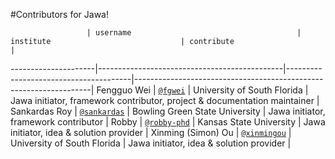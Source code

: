 #Contributors for Jawa!

                     | username                                     | institute                             | contribute                                                        |
---------------------|----------------------------------------------|---------------------------------------|-------------------------------------------------------------------|
 Fengguo Wei         | [`@fgwei`](https://github.com/fgwei)         | University of South Florida           | Jawa initiator, framework contributor, project & documentation maintainer |
 Sankardas Roy       | [`@sankardas`](https://github.com/sankardas) | Bowling Green State University        | Jawa initiator, framework contributor |
 Robby               | [`@robby-phd`](https://github.com/robby-phd) | Kansas State University               | Jawa initiator, idea & solution provider |
 Xinming (Simon) Ou  | [`@xinmingou`](https://github.com/Ichoran)   | University of South Florida           | Jawa initiator, idea & solution provider  |
